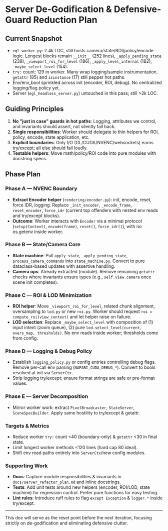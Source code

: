 # Server De-Godification & Defensive-Guard Reduction Plan

## Current Snapshot
- `egl_worker.py`: 2.4k LOC, still hosts camera/state/ROI/policy/encode logic. Longest blocks remain `__init__` (252 lines), `_apply_pending_state` (239), `_viewport_roi_for_level` (186), `_apply_level_internal` (182), `_maybe_select_level` (154).
- `try:` count: 129 in worker. Many wrap logging/sample instrumentation. `getattr` (85) and `isinstance` (17) still pepper hot paths.
- Env/env_bool sprinkled across init (encoder, ROI, debug). No centralized logging/flag policy yet.
- Server (`egl_headless_server.py`) untouched in this pass; still >2k LOC.

## Guiding Principles
1. **No "just in case" guards in hot paths**: Logging, attributes we control, and invariants should assert, not silently fall back.
2. **Single responsibilities**: Worker should delegate to thin helpers for ROI, policy, encode, state application, etc.
3. **Explicit boundaries**: Only I/O (GL/CUDA/NVENC/websockets) earns try/except; all else should fail loudly.
4. **Testable helpers**: Move math/policy/ROI code into pure modules with docstring specs.

## Phase Plan

### Phase A — NVENC Boundary
- **Extract Encoder helper** (`rendering/encoder.py`): init, encode, reset, force IDR, logging. Replace `_init_encoder`, `_encode_frame`, `reset_encoder`, `force_idr` (current top offenders with nested env reads and try/except blocks).
- **Outcome**: Worker interacts with `Encoder` via a minimal protocol (`setup(Context)`, `encode(frame)`, `reset()`, `force_idr()`), with no os.getenv inside worker.

### Phase B — State/Camera Core
- **State machine**: Pull `apply_state`, `_apply_pending_state`, `process_camera_commands` into `state_machine.py`. Convert to pure dataclass-based updates with assertive handling.
- **Camera ops**: Already extracted (module). Remove remaining `getattr` checks where invariants ensure types (e.g., `self.view.camera` once scene init completes).

### Phase C — ROI & LOD Minimization
- **ROI helper**: Move `_viewport_roi_for_level`, related chunk alignment, oversampling to `lod.py` or new `roi.py`. Worker should request `roi = compute_roi(view_context)` and let helper raise on failure.
- **LOD selection**: Replace `_maybe_select_level` with composition of (1) input intent (zoom queue), (2) pure `lod.select_level(current, overs_map, thresholds)`. No env reads inside worker; thresholds come from config.

### Phase D — Logging & Debug Policy
- Establish `logging_policy.py` or config entries controlling debug flags. Remove per-call env parsing (`NAPARI_CUDA_DEBUG_*`). Convert to bools resolved at init via `ServerCtx`.
- Strip logging try/except; ensure format strings are safe or pre-format values.

### Phase E — Server Decomposition
- Mirror worker work: extract `PixelBroadcaster`, `StateServer`, `SceneSpecBuilder`. Apply same hostility to try/except & getattr.

### Targets & Metrics
- Reduce worker `try:` count <40 (boundary-only) & `getattr` <30 in final state.
- Limit longest worker methods <120 lines (hard cap 80 ideal).
- Shift env read paths entirely into `ServerCtx`/new config modules.

### Supporting Work
- **Docs**: Capture module responsibilities & invariants in `docs/server_refactor_plan.md` and inline docstrings.
- **Tests**: Add unit tests around new helpers (encoder, ROI/LOD, state machine) for regression control. Prefer pure functions for easy testing.
- **Lint rules**: Introduce ruff rules to flag `except Exception` & `logger.*` inside try/except.

---

This doc will serve as the reset point before the next iteration, focusing strictly on de-godification and eliminating defensive clutter.
